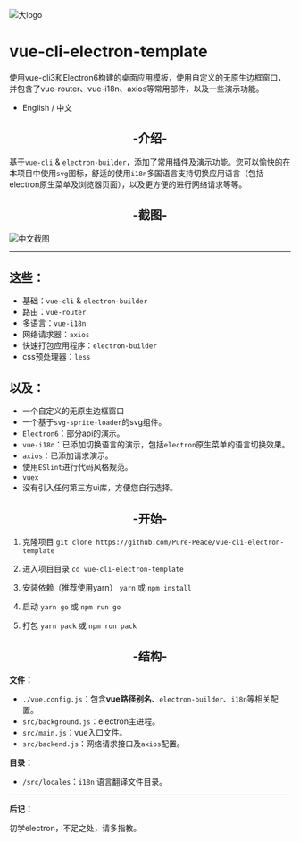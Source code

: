 ![大logo](http://otsu.fun/big_logo.png)
# vue-cli-electron-template
使用vue-cli3和Electron6构建的桌面应用模板，使用自定义的无原生边框窗口，并包含了vue-router、vue-i18n、axios等常用部件，以及一些演示功能。

- English / 中文

<h2 align="center">-介绍-</h2>

基于`vue-cli` & `electron-builder`，添加了常用插件及演示功能。您可以愉快的在本项目中使用`svg`图标，舒适的使用`i18n`多国语言支持切换应用语言（包括electron原生菜单及浏览器页面），以及更方便的进行网络请求等等。

<h2 align="center">-截图-</h2>

![中文截图](http://otsu.fun/shoot_zh.png)

---

## 这些：
- 基础：`vue-cli` & `electron-builder`
- 路由：`vue-router`
- 多语言：`vue-i18n`
- 网络请求器：`axios`
- 快速打包应用程序：`electron-builder`
- css预处理器：`less`

## 以及：
- 一个自定义的无原生边框窗口
- 一个基于`svg-sprite-loader`的svg组件。
- `Electron6`：部分api的演示。
- `vue-i18n`：已添加切换语言的演示，包括`electron`原生菜单的语言切换效果。
- `axios`：已添加请求演示。
- 使用`ESlint`进行代码风格规范。
- `vuex`
- 没有引入任何第三方ui库，方便您自行选择。


<h2 align="center">-开始-</h2>


 1. 克隆项目
`git clone https://github.com/Pure-Peace/vue-cli-electron-template`

 2. 进入项目目录
`cd vue-cli-electron-template`

 3. 安装依赖（推荐使用yarn）
`yarn` 或 `npm install`

 4. 启动
`yarn go` 或 `npm run go`

 5. 打包
`yarn pack` 或 `npm run pack`


<h2 align="center">-结构-</h2>

**文件：**

- `./vue.config.js`：包含**vue路径别名**、`electron-builder`、`i18n`等相关配置。
- `src/background.js`：electron主进程。
- `src/main.js`：vue入口文件。
- `src/backend.js`：网络请求接口及`axios`配置。

**目录：**

- `/src/locales`：`i18n` 语言翻译文件目录。

---
**后记：**

初学electron，不足之处，请多指教。
